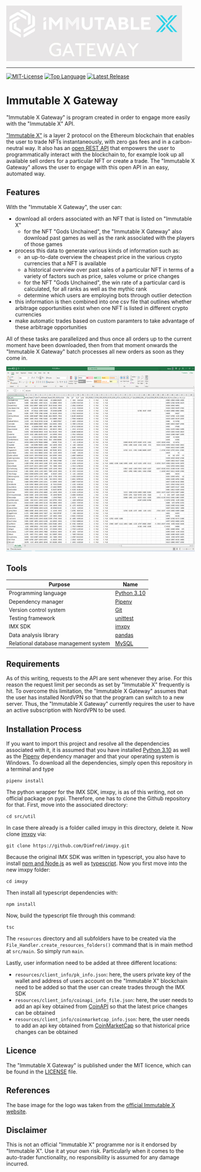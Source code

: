 <img src=img/imx_gateway.JPG alt="IMX Gateway Logo" width="470" height="148">

--------------------------------------------------------------------------------
[![MIT-License](https://img.shields.io/github/license/johanneshagspiel/immutablex-gateway)](LICENSE)
[![Top Language](https://img.shields.io/github/languages/top/johanneshagspiel/immutablex-gateway)](https://github.com/johanneshagspiel/immutablex-gateway)
[![Latest Release](https://img.shields.io/github/v/release/johanneshagspiel/immutablex-gateway)](https://github.com/johanneshagspiel/immutablex-gateway/releases/)

# Immutable X Gateway

"Immutable X Gateway" is program created in order to engage more easily with the "Immutable X" API. 

["Immutable X"](https://www.immutable.com/) is a layer 2 protocol on the Ethereum blockchain that enables the user to trade NFTs instantaneously, with zero gas fees and in a carbon-neutral way. It also has an [open REST API](https://docs.x.immutable.com/reference) that empowers the user to programmatically interact with the blockchain to, for example look up all available sell orders for a particular NFT or create a trade. 
The "Immutable X Gateway" allows the user to engage with this open API in an easy, automated way.

## Features

With the "Immutable X Gateway", the user can:
- download all orders associated with an NFT that is listed on "Immutable X"
  - for the NFT "Gods Unchained", the "Immutable X Gateway" also download past games as well as the rank associated with the players of those games
- process this data to generate various kinds of information such as:
  - an up-to-date overview the cheapest price in the various crypto currencies that a NFT is available 
  - a historical overview over past sales of a particular NFT in terms of a variety of factors such as price, sales volume or price changes
  - for the NFT "Gods Unchained", the win rate of a particular card is calculated, for all ranks as well as the mythic rank
  - determine which users are employing bots through outlier detection 
- this information is then combined into one csv file that outlines whether arbitrage opportunities exist when one NFT is listed in different crypto currencies
- make automatic trades based on custom paramters to take advantage of these arbitrage opportunities

All of these tasks are parallelized and thus once all orders up to the current moment have been downloaded, then from that moment onwards the "Immutable X Gateway" batch processes all new orders as soon as they come in.

<img src=img/example_information_overview.png alt="Example Information Overview" width="896" height="493">

## Tools

| Purpose                                    | Name                                                         |
|--------------------------------------------|--------------------------------------------------------------|
| Programming language                       | [Python 3.10](https://www.python.org/)                       |
| Dependency manager                         | [Pipenv](https://pipenv.pypa.io/en/latest/)                  |
| Version control system                     | [Git](https://git-scm.com/)                                  |
| Testing framework                          | [unittest](https://docs.python.org/3/library/unittest.html/) |
| IMX SDK 		                                 | [imxpy](https://github.com/Dimfred/imxpy/)                   |
| Data analysis library 		                   | [pandas](https://pandas.pydata.org/)                         |
| Relational database management system  		 | [MySQL](https://www.mysql.com/)                              |

## Requirements

As of this writing, requests to the API are sent whenever they arise. For this reason the request limit per seconds as set by "Immutable X" frequently is hit. To overcome this limitation, the "Immutable X Gateway" assumes that the user has installed NordVPN so that the program can switch to a new server. Thus, the "Immutable X Gateway" currently requires the user to have an active subscription with NordVPN to be used.   

## Installation Process

If you want to import this project and resolve all the dependencies associated with it, it is assumed that you have installed [Python 3.10](https://www.python.org/downloads/windows/) as well as the [Pipenv](https://pipenv-fork.readthedocs.io/en/latest/index.html) dependency manager and that your operating system is Windows.
To download all the dependencies, simply open this repository in a terminal and type

	pipenv install

The python wrapper for the IMX SDK, imxpy, is as of this writing, not on official package on pypi. Therefore, one has to clone the Github repository for that. First, move into the associated directory:

    cd src/util

In case there already is a folder called imxpy in this directory, delete it. Now clone [imxpy](https://github.com/Dimfred/imxpy/) via:

    git clone https://github.com/Dimfred/imxpy.git

Because the original IMX SDK was written in typescript, you also have to install [npm and Node.js](https://docs.npmjs.com/downloading-and-installing-node-js-and-npm) as well as [typescript](https://www.npmjs.com/package/typescript). Now you first move into the new imxpy folder:

    cd imxpy

Then install all typescript dependencies with: 

    npm install

Now, build the typescript file through this command:

    tsc

The `resources` directory and all subfolders have to be created via the `File_Handler.create_resources_folders()` command that is in main method at `src/main`. So simply run `main`.

Lastly, user information need to be added at three different locations:

- `resources/client_info/pk_info.json`: here, the users private key of the wallet and address of users account on the "Immutable X" blockchain need to be added so that the user can create trades through the IMX SDK
- `resources/client_info/coinapi_info_file.json`: here, the user needs to add an api key obtained from [CoinAPI](https://www.coinapi.io/pricing) so that the latest price changes can be obtained
- `resources/client_info/coinmarketcap_info.json`: here, the user needs to add an api key obtained from [CoinMarketCap](https://coinmarketcap.com/api/) so that historical price changes can be obtained

## Licence

The "Immutable X Gateway" is published under the MIT licence, which can be found in the [LICENSE](LICENSE) file.

## References

The base image for the logo was taken from the [official Immutable X website](https://assets-global.website-files.com/5f7eec37ff782e797edabe11/60e443ed35f546d0d2ede08f_logo-main-p-500.png).

## Disclaimer

This is not an official "Immutable X" programme nor is it endorsed by "Immutable X". Use it at your own risk. Particularly when it comes to the auto-trader functionality, no responsibility is assumed for any damage incurred.